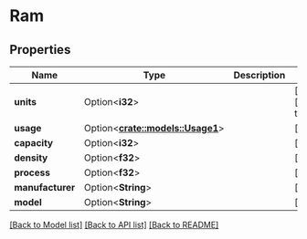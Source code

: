 # Ram

## Properties

Name | Type | Description | Notes
------------ | ------------- | ------------- | -------------
**units** | Option<**i32**> |  | [optional][default to 1]
**usage** | Option<[**crate::models::Usage1**](Usage_1.md)> |  | [optional]
**capacity** | Option<**i32**> |  | [optional]
**density** | Option<**f32**> |  | [optional]
**process** | Option<**f32**> |  | [optional]
**manufacturer** | Option<**String**> |  | [optional]
**model** | Option<**String**> |  | [optional]

[[Back to Model list]](../README.md#documentation-for-models) [[Back to API list]](../README.md#documentation-for-api-endpoints) [[Back to README]](../README.md)



